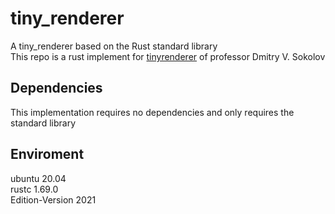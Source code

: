 # tiny_renderer
A tiny_renderer based on the Rust standard library <br>
This repo is a rust implement for [tinyrenderer](https://github.com/ssloy/tinyrenderer/ "The repo address") of professor Dmitry V. Sokolov <br>

## Dependencies
This implementation requires no dependencies and only requires the standard library
## Enviroment
ubuntu 20.04 <br>
rustc  1.69.0 <br>
Edition-Version 2021 <br>
